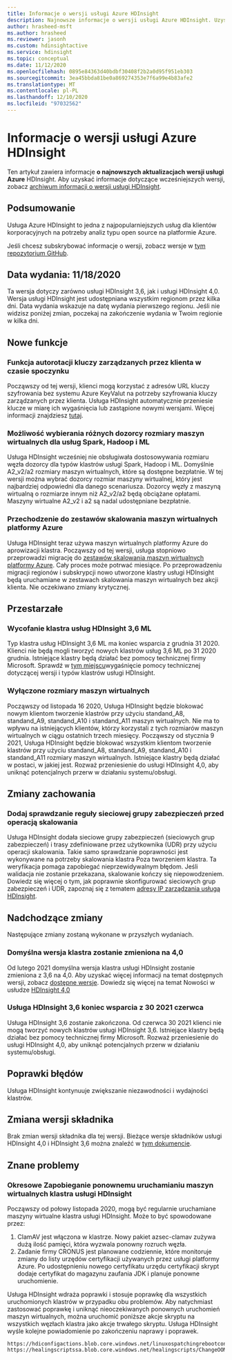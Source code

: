 ```yaml
---
title: Informacje o wersji usługi Azure HDInsight
description: Najnowsze informacje o wersji usługi Azure HDInsight. Uzyskaj porady deweloperskie i szczegóły dotyczące usługi Hadoop, Spark, R Server, Hive i innych.
author: hrasheed-msft
ms.author: hrasheed
ms.reviewer: jasonh
ms.custom: hdinsightactive
ms.service: hdinsight
ms.topic: conceptual
ms.date: 11/12/2020
ms.openlocfilehash: 0895e84363d40bdbf30408f2b2a0d95f951eb303
ms.sourcegitcommit: 3ea45bbda81be0a869274353e7f6a99e4b83afe2
ms.translationtype: MT
ms.contentlocale: pl-PL
ms.lasthandoff: 12/10/2020
ms.locfileid: "97032562"
---
```

# <a name="azure-hdinsight-release-notes"></a>Informacje o wersji usługi Azure HDInsight

Ten artykuł zawiera informacje **o najnowszych aktualizacjach wersji usługi Azure** HDInsight. Aby uzyskać informacje dotyczące wcześniejszych wersji, zobacz [archiwum informacji o wersji usługi HDInsight](hdinsight-release-notes-archive.md).

## <a name="summary"></a>Podsumowanie

Usługa Azure HDInsight to jedna z najpopularniejszych usług dla klientów korporacyjnych na potrzeby analiz typu open source na platformie Azure.

Jeśli chcesz subskrybować informacje o wersji, zobacz wersje w [tym repozytorium GitHub](https://github.com/hdinsight/release-notes/releases).

## <a name="release-date-11182020"></a>Data wydania: 11/18/2020

Ta wersja dotyczy zarówno usługi HDInsight 3,6, jak i usługi HDInsight 4,0. Wersja usługi HDInsight jest udostępniana wszystkim regionom przez kilka dni. Data wydania wskazuje na datę wydania pierwszego regionu. Jeśli nie widzisz poniżej zmian, poczekaj na zakończenie wydania w Twoim regionie w kilka dni.

## <a name="new-features"></a>Nowe funkcje
### <a name="auto-key-rotation-for-customer-managed-key-encryption-at-rest"></a>Funkcja autorotacji kluczy zarządzanych przez klienta w czasie spoczynku
Począwszy od tej wersji, klienci mogą korzystać z adresów URL kluczy szyfrowania bez systemu Azure KeyValut na potrzeby szyfrowania kluczy zarządzanych przez klienta. Usługa HDInsight automatycznie przeniesie klucze w miarę ich wygaśnięcia lub zastąpione nowymi wersjami. Więcej informacji znajdziesz [tutaj](./disk-encryption.md).

### <a name="ability-to-select-different-zookeeper-virtual-machine-sizes-for-spark-hadoop-and-ml-services"></a>Możliwość wybierania różnych dozorcy rozmiary maszyn wirtualnych dla usług Spark, Hadoop i ML
Usługa HDInsight wcześniej nie obsługiwała dostosowywania rozmiaru węzła dozorcy dla typów klastrów usługi Spark, Hadoop i ML. Domyślnie A2_v2/a2 rozmiary maszyn wirtualnych, które są dostępne bezpłatnie. W tej wersji można wybrać dozorcy rozmiar maszyny wirtualnej, który jest najbardziej odpowiedni dla danego scenariusza. Dozorcy węzły z maszyną wirtualną o rozmiarze innym niż A2_v2/a2 będą obciążane opłatami. Maszyny wirtualne A2_v2 i a2 są nadal udostępniane bezpłatnie.

### <a name="moving-to-azure-virtual-machine-scale-sets"></a>Przechodzenie do zestawów skalowania maszyn wirtualnych platformy Azure
Usługa HDInsight teraz używa maszyn wirtualnych platformy Azure do aprowizacji klastra. Począwszy od tej wersji, usługa stopniowo przeprowadzi migrację do [zestawów skalowania maszyn wirtualnych platformy Azure](../virtual-machine-scale-sets/overview.md). Cały proces może potrwać miesiące. Po przeprowadzeniu migracji regionów i subskrypcji nowo utworzone klastry usługi HDInsight będą uruchamiane w zestawach skalowania maszyn wirtualnych bez akcji klienta. Nie oczekiwano zmiany krytycznej.

## <a name="deprecation"></a>Przestarzałe
### <a name="deprecation-of-hdinsight-36-ml-services-cluster"></a>Wycofanie klastra usług HDInsight 3,6 ML
Typ klastra usług HDInsight 3,6 ML ma koniec wsparcia z grudnia 31 2020. Klienci nie będą mogli tworzyć nowych klastrów usług 3,6 ML po 31 2020 grudnia. Istniejące klastry będą działać bez pomocy technicznej firmy Microsoft. Sprawdź w [tym miejscu](./hdinsight-component-versioning.md#available-versions)wygaśnięcie pomocy technicznej dotyczącej wersji i typów klastrów usługi HDInsight.

### <a name="disabled-vm-sizes"></a>Wyłączone rozmiary maszyn wirtualnych
Począwszy od listopada 16 2020, Usługa HDInsight będzie blokować nowym klientom tworzenie klastrów przy użyciu standand_A8, standand_A9, standand_A10 i standand_A11 maszyn wirtualnych. Nie ma to wpływu na istniejących klientów, którzy korzystali z tych rozmiarów maszyn wirtualnych w ciągu ostatnich trzech miesięcy. Począwszy od stycznia 9 2021, Usługa HDInsight będzie blokować wszystkim klientom tworzenie klastrów przy użyciu standand_A8, standand_A9, standand_A10 i standand_A11 rozmiary maszyn wirtualnych. Istniejące klastry będą działać w postaci, w jakiej jest. Rozważ przeniesienie do usługi HDInsight 4,0, aby uniknąć potencjalnych przerw w działaniu systemu/obsługi.

## <a name="behavior-changes"></a>Zmiany zachowania
### <a name="add-nsg-rule-checking-before-scaling-operation"></a>Dodaj sprawdzanie reguły sieciowej grupy zabezpieczeń przed operacją skalowania
Usługa HDInsight dodała sieciowe grupy zabezpieczeń (sieciowych grup zabezpieczeń) i trasy zdefiniowane przez użytkownika (UDR) przy użyciu operacji skalowania. Takie samo sprawdzanie poprawności jest wykonywane na potrzeby skalowania klastra Poza tworzeniem klastra. Ta weryfikacja pomaga zapobiegać nieprzewidywalnym błędom. Jeśli walidacja nie zostanie przekazana, skalowanie kończy się niepowodzeniem. Dowiedz się więcej o tym, jak poprawnie skonfigurować sieciowych grup zabezpieczeń i UDR, zapoznaj się z tematem [adresy IP zarządzania usługą HDInsight](https://docs.microsoft.com/azure/hdinsight/hdinsight-management-ip-addresses).

## <a name="upcoming-changes"></a>Nadchodzące zmiany
Następujące zmiany zostaną wykonane w przyszłych wydaniach.

### <a name="default-cluster-version-will-be-changed-to-40"></a>Domyślna wersja klastra zostanie zmieniona na 4,0
Od lutego 2021 domyślna wersja klastra usługi HDInsight zostanie zmieniona z 3,6 na 4,0. Aby uzyskać więcej informacji na temat dostępnych wersji, zobacz [dostępne wersje](./hdinsight-component-versioning.md#available-versions). Dowiedz się więcej na temat Nowości w usłudze [HDInsight 4,0](./hdinsight-version-release.md)

### <a name="hdinsight-36-end-of-support-on-june-30-2021"></a>Usługa HDInsight 3,6 koniec wsparcia z 30 2021 czerwca
Usługa HDInsight 3,6 zostanie zakończona. Od czerwca 30 2021 klienci nie mogą tworzyć nowych klastrów usługi HDInsight 3,6. Istniejące klastry będą działać bez pomocy technicznej firmy Microsoft. Rozważ przeniesienie do usługi HDInsight 4,0, aby uniknąć potencjalnych przerw w działaniu systemu/obsługi.

## <a name="bug-fixes"></a>Poprawki błędów
Usługa HDInsight kontynuuje zwiększanie niezawodności i wydajności klastrów. 

## <a name="component-version-change"></a>Zmiana wersji składnika
Brak zmian wersji składnika dla tej wersji. Bieżące wersje składników usługi HDInsight 4,0 i HDInsight 3,6 można znaleźć w [tym dokumencie](./hdinsight-component-versioning.md).

## <a name="known-issues"></a>Znane problemy
### <a name="prevent-hdinsight-cluster-vms-from-rebooting-periodically"></a>Okresowe Zapobieganie ponownemu uruchamianiu maszyn wirtualnych klastra usługi HDInsight

Począwszy od połowy listopada 2020, mogą być regularnie uruchamiane maszyny wirtualne klastra usługi HDInsight. Może to być spowodowane przez:

1.  ClamAV jest włączona w klastrze. Nowy pakiet azsec-clamav zużywa dużą ilość pamięci, która wyzwala ponowny rozruch węzła. 
2.  Zadanie firmy CRONUS jest planowane codziennie, które monitoruje zmiany do listy urzędów certyfikacji używanych przez usługi platformy Azure. Po udostępnieniu nowego certyfikatu urzędu certyfikacji skrypt dodaje certyfikat do magazynu zaufania JDK i planuje ponowne uruchomienie.

Usługa HDInsight wdraża poprawki i stosuje poprawkę dla wszystkich uruchomionych klastrów w przypadku obu problemów. Aby natychmiast zastosować poprawkę i uniknąć nieoczekiwanych ponownych uruchomień maszyn wirtualnych, można uruchomić poniższe akcje skryptu na wszystkich węzłach klastra jako akcje trwałego skryptu. Usługa HDInsight wyśle kolejne powiadomienie po zakończeniu naprawy i poprawek.
```
https://hdiconfigactions.blob.core.windows.net/linuxospatchingrebootconfigv02/replace_cacert_script.sh
https://healingscriptssa.blob.core.windows.net/healingscripts/ChangeOOMPolicyAndApplyLatestConfigForClamav.sh
```

